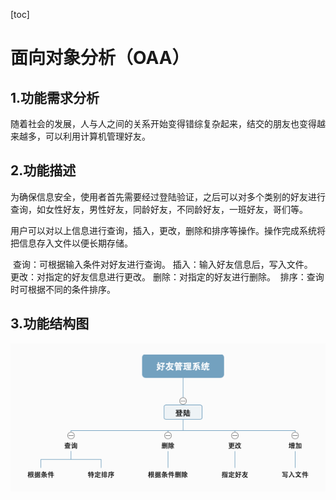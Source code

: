 [toc]

# 面向对象分析（OAA）

## 1.功能需求分析

​	随着社会的发展，人与人之间的关系开始变得错综复杂起来，结交的朋友也变得越来越多，可以利用计算机管理好友。

## 2.功能描述

​	为确保信息安全，使用者首先需要经过登陆验证，之后可以对多个类别的好友进行查询，如女性好友，男性好友，同龄好友，不同龄好友，一班好友，哥们等。

​	用户可以对以上信息进行查询，插入，更改，删除和排序等操作。操作完成系统将把信息存入文件以便长期存储。

​	查询：可根据输入条件对好友进行查询。
​	插入：输入好友信息后，写入文件。
​	更改：对指定的好友信息进行更改。
​	删除：对指定的好友进行删除。
​	排序：查询时可根据不同的条件排序。

## 3.功能结构图

![功能](功能.png)


